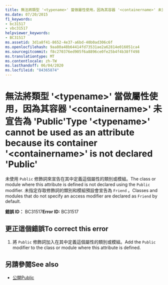 ```yaml
---
title: 無法將類型 '<typename>' 當做屬性使用，因為其容器 '<containername>' 未宣告為 'Public'
ms.date: 07/20/2015
f1_keywords:
- bc31517
- vbc31517
helpviewer_keywords:
- BC31517
ms.assetid: 3d1a8f41-8652-4e37-a6bd-40b0ad306c6f
ms.openlocfilehash: 9aa80a48b64414fd73531ae2a62814e016051ca4
ms.sourcegitcommit: f8c270376ed905f6a8896ce0fe25b4f4b38ff498
ms.translationtype: MT
ms.contentlocale: zh-TW
ms.lasthandoff: 06/04/2020
ms.locfileid: "84365874"
---
```

# <a name="type-typename-cannot-be-used-as-an-attribute-because-its-container-containername-is-not-declared-public"></a><span data-ttu-id="391e9-102">無法將類型 '\<typename>' 當做屬性使用，因為其容器 '\<containername>' 未宣告為 'Public'</span><span class="sxs-lookup"><span data-stu-id="391e9-102">Type '\<typename>' cannot be used as an attribute because its container '\<containername>' is not declared 'Public'</span></span>
<span data-ttu-id="391e9-103">未使用 `Public` 修飾詞來宣告在其中定義這個屬性的類別或模組。</span><span class="sxs-lookup"><span data-stu-id="391e9-103">The class or module where this attribute is defined is not declared using the `Public` modifier.</span></span> <span data-ttu-id="391e9-104">未指定存取修飾詞的類別和模組預設會宣告為 `Friend` 。</span><span class="sxs-lookup"><span data-stu-id="391e9-104">Classes and modules that do not specify an access modifier are declared as `Friend` by default.</span></span>  
  
 <span data-ttu-id="391e9-105">**錯誤 ID：** BC31517</span><span class="sxs-lookup"><span data-stu-id="391e9-105">**Error ID:** BC31517</span></span>  
  
## <a name="to-correct-this-error"></a><span data-ttu-id="391e9-106">更正這個錯誤</span><span class="sxs-lookup"><span data-stu-id="391e9-106">To correct this error</span></span>  
  
1. <span data-ttu-id="391e9-107">將 `Public` 修飾詞加入在其中定義這個屬性的類別或模組。</span><span class="sxs-lookup"><span data-stu-id="391e9-107">Add the `Public` modifier to the class or module where this attribute is defined.</span></span>  
  
## <a name="see-also"></a><span data-ttu-id="391e9-108">另請參閱</span><span class="sxs-lookup"><span data-stu-id="391e9-108">See also</span></span>

- [<span data-ttu-id="391e9-109">公開</span><span class="sxs-lookup"><span data-stu-id="391e9-109">Public</span></span>](../language-reference/modifiers/public.md)
